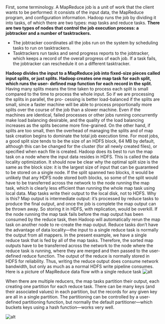 First, some terminology. A MapReduce job is a unit of work that the client wants to be performed: it consists of the input data, the MapReduce program, and configuration information. Hadoop runs the job by dividing it into tasks, of which there are two types: map tasks and reduce tasks.
**There are two types of nodes that control the job execution process: a jobtracker and a number of tasktrackers.** 
* The jobtracker coordinates all the jobs run on the system by scheduling tasks to run on tasktrackers. 
* Tasktrackers run tasks and send progress reports to the jobtracker, which keeps a record of the overall progress of each job. If a task fails, the jobtracker can reschedule it on a different tasktracker.

**Hadoop divides the input to a MapReduce job into fixed-size pieces called input splits, or just splits. Hadoop creates one map task for each split, which runs the user- defined map function for each record in the split.**
Having many splits means the time taken to process each split is small compared to the time to process the whole input. So if we are processing the splits in parallel, the pro- cessing is better load-balanced if the splits are small, since a faster machine will be able to process proportionally more splits over the course of the job than a slower machine. Even if the machines are identical, failed processes or other jobs running concurrently make load balancing desirable, and the quality of the load balancing increases as the splits become more fine-grained.
On the other hand, if splits are too small, then the overhead of managing the splits and of map task creation begins to dominate the total job execution time. For most jobs, a good split size tends to be the size of an HDFS block, 64 MB by default, although this can be changed for the cluster (for all newly created files), or specified when each file is created.
Hadoop does its best to run the map task on a node where the input data resides in HDFS. This is called the data locality optimization. It should now be clear why the optimal split size is the same as the block size: it is the largest size of input that can be guaranteed to be stored on a single node. If the split spanned two blocks, it would be unlikely that any HDFS node stored both blocks, so some of the split would have to be transferred across the network to the node running the map task, which is clearly less efficient than running the whole map task using local data.
Map tasks write their output to the local disk, not to HDFS. Why is this? Map output is intermediate output: it’s processed by reduce tasks to produce the final output, and once the job is complete the map output can be thrown away. So storing it in HDFS, with replication, would be overkill. If the node running the map task fails before the map output has been consumed by the reduce task, then Hadoop will automatically rerun the map task on another node to re-create the map output.
Reduce tasks don’t have the advantage of data locality—the input to a single reduce task is normally the output from all mappers. In the present example, we have a single reduce task that is fed by all of the map tasks. Therefore, the sorted map outputs have to be transferred across the network to the node where the reduce task is running, where they are merged and then passed to the user-defined reduce function. The output of the reduce is normally stored in HDFS for reliability. Thus, writing the reduce output does consume network bandwidth, but only as much as a normal HDFS write pipeline consumes.
Here is a picture of MapReduce data flow with a single reduce task
![alt](http://images.cnblogs.com/cnblogs_com/forfuture1978/WindowsLiveWriter/NotesforHadoopthedefinitiveguide_14109/clip_image026_thumb.jpg)

When there are multiple reducers, the map tasks partition their output, each creating one partition for each reduce task. There can be many keys (and their associated values) in each partition, but the records for any given key are all in a single partition. The partitioning can be controlled by a user-defined partitioning function, but normally the default partitioner—which buckets keys using a hash function—works very well.

![alt](https://www.researchgate.net/profile/Gabriel_Antoniu/publication/228446075/figure/fig2/AS:302008331456518@1449015805955/Figure-2-MapReduce-data-flow-with-multiple-reduce-tasks-37.png)


